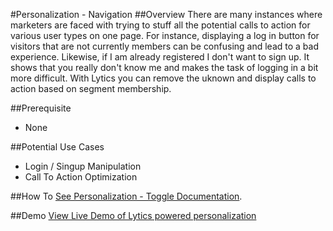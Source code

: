 #Personalization - Navigation
##Overview
There are many instances where marketers are faced with trying to stuff all the potential calls to action for various user types on one page. For instance, displaying a log in button for visitors that are not currently members can be confusing and lead to a bad experience. Likewise, if I am already registered I don't want to sign up. It shows that you really don't know me and makes the task of logging in a bit more difficult. With Lytics you can remove the uknown and display calls to action based on segment membership.

##Prerequisite
*  None

##Potential Use Cases
*  Login / Singup Manipulation
*  Call To Action Optimization

##How To
[See Personalization - Toggle Documentation](../../core/segment_creation.md).

##Demo
[View Live Demo of Lytics powered personalization](http://lytics.github.io/examples/personalization-nav.html)